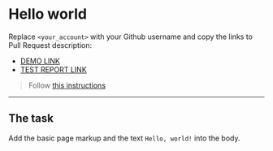 # Hello world
Replace `<your_account>` with your Github username and copy the links to Pull Request description:
- [DEMO LINK](https://yatochkaaa.github.io/layout_hello-world/)
- [TEST REPORT LINK](https://yatochkaaa.github.io/layout_hello-world/report/html_report/)

> Follow [this instructions](https://github.com/mate-academy/layout_task-guideline#how-to-solve-the-layout-tasks-on-github)
___

## The task 
Add the basic page markup and the text `Hello, world!` into the body.
